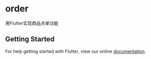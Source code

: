 # order

用Flutter实现商品点单功能

## Getting Started

For help getting started with Flutter, view our online
[documentation](https://flutter.dev/).
